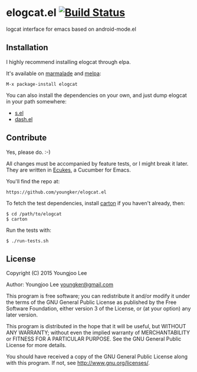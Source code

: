 # elogcat.el [![Build Status](https://secure.travis-ci.org/youngker/elogcat.el.png)](http://travis-ci.org/youngker/elogcat.el)


logcat interface for emacs based on android-mode.el

## Installation

I highly recommend installing elogcat through elpa.

It's available on [marmalade](http://marmalade-repo.org/) and
[melpa](http://melpa.milkbox.net/):

    M-x package-install elogcat

You can also install the dependencies on your own, and just dump
elogcat in your path somewhere:

 - <a href="https://github.com/magnars/s.el">s.el</a>
 - <a href="https://github.com/magnars/dash.el">dash.el</a>

## Contribute

Yes, please do. :-)

All changes must be accompanied by feature tests, or I might break it later.
They are written in [Ecukes](http://ecukes.info), a Cucumber for Emacs.

You'll find the repo at:

    https://github.com/youngker/elogcat.el

To fetch the test dependencies, install
[carton](https://github.com/rejeep/carton) if you haven't already,
then:

    $ cd /path/to/elogcat
    $ carton

Run the tests with:

    $ ./run-tests.sh

## License

Copyright (C) 2015 Youngjoo Lee

Author: Youngjoo Lee <youngker@gmail.com>

This program is free software; you can redistribute it and/or modify
it under the terms of the GNU General Public License as published by
the Free Software Foundation, either version 3 of the License, or
(at your option) any later version.

This program is distributed in the hope that it will be useful,
but WITHOUT ANY WARRANTY; without even the implied warranty of
MERCHANTABILITY or FITNESS FOR A PARTICULAR PURPOSE.  See the
GNU General Public License for more details.

You should have received a copy of the GNU General Public License
along with this program.  If not, see <http://www.gnu.org/licenses/>.

